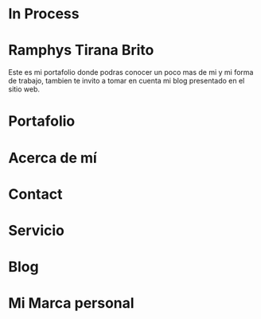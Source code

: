 # In Process

# Ramphys Tirana Brito
Este es mi portafolio donde podras conocer un poco mas de mi y mi forma de trabajo, 
tambien te invito a tomar en cuenta mi blog presentado en el sitio web.

# Portafolio
# Acerca de mí 
# Contact
# Servicio
# Blog
# Mi Marca personal
